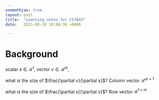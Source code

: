 ```yaml
---
usemathjax: true
layout: post
title:  "Learning notes for CS7643"
date:   2021-05-20 10:00:36 +0000

---
```


# Background

scalar $s \in \mathcal{R}^1$, vector $v\in \mathcal{R}^m$,

what is the size of $\frac{\partial v}{\partial s}$?  Column vector $\mathcal{R}^{m\times 1}$

what is the size of $\frac{\partial s}{\partial v}$?  Row vector $\mathcal{R}^{1\times m}$

